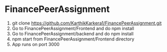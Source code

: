 # FinancePeerAssignment
1. git clone https://github.com/KarthikKarkera1/FinancePeerAssignment.git
2. Go to FinancePeerAssignment/Frontend and do npm install
3. Go to FinancePeerAssignment/backend and do npm install
4. npm start from FinancePeerAssignment/Frontend directory
5. App runs on port 3000
